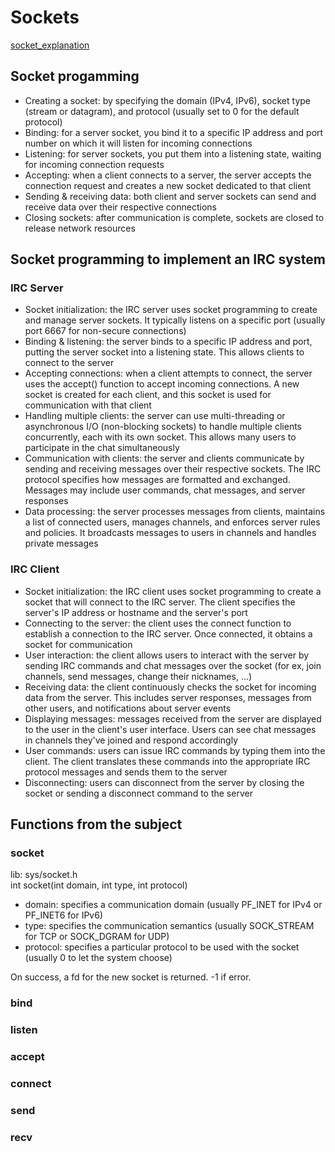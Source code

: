 # Sockets

[socket_explanation](https://docs.freebsd.org/en/books/developers-handbook/sockets/)

## Socket progamming

- Creating a socket: by specifying the domain (IPv4, IPv6), socket type (stream or datagram), and protocol (usually set to 0 for the default protocol)
- Binding: for a server socket, you bind it to a specific IP address and port number on which it will listen for incoming connections
- Listening: for server sockets, you put them into a listening state, waiting for incoming connection requests
- Accepting: when a client connects to a server, the server accepts the connection request and creates a new socket dedicated to that client
- Sending & receiving data: both client and server sockets can send and receive data over their respective connections
- Closing sockets: after communication is complete, sockets are closed to release network resources

## Socket programming to implement an IRC system

### IRC Server

- Socket initialization: the IRC server uses socket programming to create and manage server sockets. It typically listens on a specific port (usually port 6667 for non-secure connections)
- Binding & listening: the server binds to a specific IP address and port, putting the server socket into a listening state. This allows clients to connect to the server
- Accepting connections: when a client attempts to connect, the server uses the accept() function to accept incoming connections. A new socket is created for each client, and this socket is used for communication with that client
- Handling multiple clients: the server can use multi-threading or asynchronous I/O (non-blocking sockets) to handle multiple clients concurrently, each with its own socket. This allows many users to participate in the chat simultaneously
- Communication with clients: the server and clients communicate by sending and receiving messages over their respective sockets. The IRC protocol specifies how messages are formatted and exchanged. Messages may include user commands, chat messages, and server responses
- Data processing: the server processes messages from clients, maintains a list of connected users, manages channels, and enforces server rules and policies. It broadcasts messages to users in channels and handles private messages

### IRC Client

- Socket initialization: the IRC client uses socket programming to create a socket that will connect to the IRC server. The client specifies the server's IP address or hostname and the server's port
- Connecting to the server: the client uses the connect function to establish a connection to the IRC server. Once connected, it obtains a socket for communication
- User interaction: the client allows users to interact with the server by sending IRC commands and chat messages over the socket (for ex, join channels, send messages, change their nicknames, ...)
- Receiving data: the client continuously checks the socket for incoming data from the server. This includes server responses, messages from other users, and notifications about server events
- Displaying messages: messages received from the server are displayed to the user in the client's user interface. Users can see chat messages in channels they've joined and respond accordingly
- User commands: users can issue IRC commands by typing them into the client. The client translates these commands into the appropriate IRC protocol messages and sends them to the server
- Disconnecting: users can disconnect from the server by closing the socket or sending a disconnect command to the server

## Functions from the subject

### socket

lib: sys/socket.h  
int	socket(int domain, int type, int protocol)
- domain: specifies a communication domain (usually PF_INET for IPv4 or PF_INET6 for IPv6)
- type: specifies the communication semantics (usually SOCK_STREAM for TCP or SOCK_DGRAM for UDP)
- protocol: specifies a particular protocol to be used with the socket (usually 0 to let the system choose)

On success, a fd for the new socket is returned. -1 if error.

### bind



### listen



### accept



### connect



### send



### recv